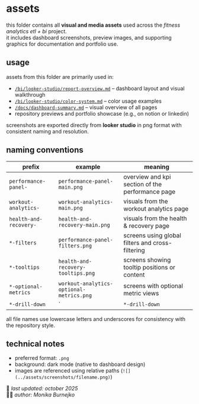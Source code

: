# assets
this folder contains all **visual and media assets** used across the *fitness analytics etl + bi* project.  
it includes dashboard screenshots, preview images, and supporting graphics for documentation and portfolio use.

## usage
assets from this folder are primarily used in:
- [`/bi/looker-studio/report-overview.md`](../looker-studio/report-overview.md) – dashboard layout and visual walkthrough  
- [`/bi/looker-studio/color-system.md`](../looker-studio/color-system.md) – color usage examples  
- [`/docs/dashboard-summary.md`](../../docs/dashboard-summary.md) – visual overview of all pages  
- repository previews and portfolio showcase (e.g., on notion or linkedin)

screenshots are exported directly from **looker studio** in png format with consistent naming and resolution.

## naming conventions
| prefix | example | meaning |
|---------|----------|----------|
| `performance-panel-` | `performance-panel-main.png` | overview and kpi section of the performance page |
| `workout-analytics-` | `workout-analytics-main.png` | visuals from the workout analytics page |
| `health-and-recovery-` | `health-and-recovery-main.png` | visuals from the health & recovery page |
| `*-filters` | `performance-panel-filters.png` | screens using global filters and cross-filtering |
| `*-tooltips` | `health-and-recovery-tooltips.png` | screens showing tooltip positions or content |
| `*-optional-metrics` | `workout-analytics-optional-metrics.png` | screens with optional metric views |
| `*-drill-down` | `| `*-drill-down` | `health-and-recovery-drill-down.png` | screens showing drill-down function |

all file names use lowercase letters and underscores for consistency with the repository style.

## technical notes
- preferred format: `.png`  
- background: dark mode (native to dashboard design)  
- images are referenced using relative paths (`![](../assets/screenshots/filename.png)`)

📅 *last updated: october 2025*  
👩‍💻 *author: Monika Burnejko*
